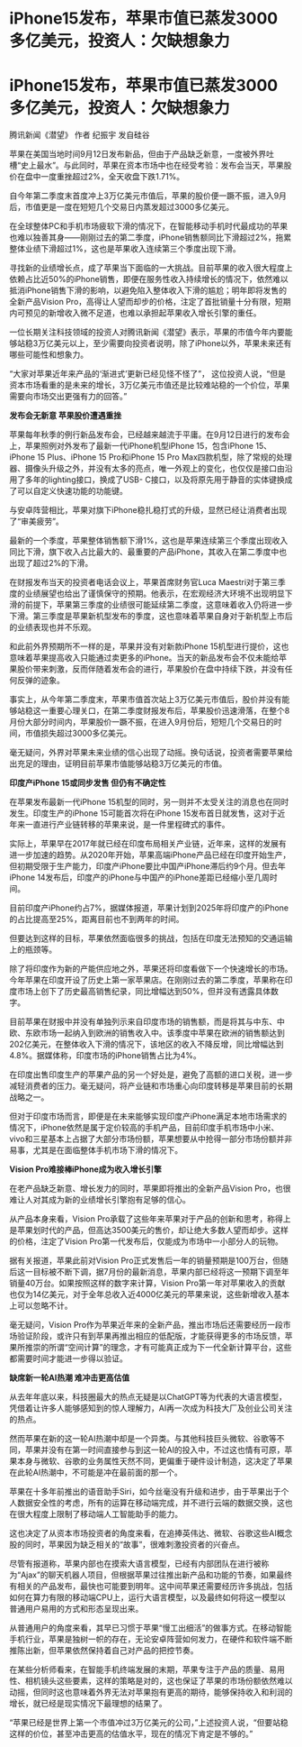 # iPhone15发布，苹果市值已蒸发3000多亿美元，投资人：欠缺想象力

# iPhone15发布，苹果市值已蒸发3000多亿美元，投资人：欠缺想象力

腾讯新闻《潜望》 作者 纪振宇 发自硅谷

苹果在美国当地时间9月12日发布新品，但由于产品缺乏新意，一度被外界吐槽“史上最水”。与此同时，苹果在资本市场中也在经受考验：发布会当天，苹果股价在盘中一度重挫超过2%，全天收盘下跌1.71%。

自今年第二季度末首度冲上3万亿美元市值后，苹果的股价便一蹶不振，进入9月后，市值更是一度在短短几个交易日内蒸发超过3000多亿美元。

在全球整体PC和手机市场疲软下滑的情况下，在智能移动手机时代最成功的苹果也难以独善其身——刚刚过去的第二季度，iPhone销售额同比下滑超过2%，拖累整体业绩下滑超过1%，这也是苹果收入连续第三个季度出现下滑。

寻找新的业绩增长点，成了苹果当下面临的一大挑战。目前苹果的收入很大程度上依赖占比近50%的iPhone销售，即便在服务性收入持续增长的情况下，依然难以抵消iPhone销售下滑的影响，以避免陷入整体收入下滑的尴尬；明年即将发售的全新产品Vision
Pro，高得让人望而却步的价格，注定了首批销量十分有限，短期内可预见的新增收入微不足道，也难以承担起苹果收入增长引擎的重任。

一位长期关注科技领域的投资人对腾讯新闻《潜望》表示，苹果的市值今年内要能够站稳3万亿美元以上，至少需要向投资者说明，除了iPhone以外，苹果未来还有哪些可能性和想象力。

“大家对苹果近年来产品的‘渐进式’更新已经见怪不怪了”，
这位投资人说，“但是资本市场看重的是未来的增长，3万亿美元市值还是比较难站稳的一个价位，苹果需要向市场交出更强有力的回答。”

**发布会无新意 苹果股价遭遇重挫**

苹果每年秋季的例行新品发布会，已经越来越流于平庸。在9月12日进行的发布会上，苹果照例对外发布了最新一代iPhone机型iPhone 15，包含iPhone
15、iPhone 15 Plus、iPhone 15 Pro和iPhone 15 Pro
Max四款机型，除了常规的处理器、摄像头升级之外，并没有太多的亮点，唯一外观上的变化，也仅仅是接口由沿用了多年的lighting接口，换成了USB-
C接口，以及将原先用于静音的实体键换成了可以自定义快速功能的功能键。

与安卓阵营相比，苹果对旗下iPhone稳扎稳打式的升级，显然已经让消费者出现了“审美疲劳”。

最新的一个季度，苹果整体销售额下滑1%，这也是苹果连续第三个季度出现收入同比下滑，旗下收入占比最大的、最重要的产品iPhone，其收入在第二季度中也出现了超过2%的下滑。

在财报发布当天的投资者电话会议上，苹果首席财务官Luca
Maestri对于第三季度的业绩展望也给出了谨慎保守的预期。他表示，在宏观经济大环境不出现明显下滑的前提下，苹果第三季度的业绩很可能延续第二季度，这意味着收入仍将进一步下滑。第三季度是苹果新机型发布的季度，这也意味着苹果自身对于新机型上市后的业绩表现也并不乐观。

和此前外界预期所不一样的是，苹果并没有对新款iPhone
15机型进行提价，这也意味着苹果提高收入只能通过卖更多的iPhone。当天的新品发布会不仅未能给苹果股价带来刺激，反而伴随着发布会的进行，苹果股价在盘中持续下跌，并没有任何反弹的迹象。

事实上，从今年第二季度末，苹果市值首次站上3万亿美元市值后，股价并没有能够站稳这一重要心理关口，在第二季度财报发布后，苹果股价迅速滑落，在整个8月份大部分时间内，苹果股价一蹶不振，在进入9月份后，短短几个交易日的时间，市值损失超过3000多亿美元。

毫无疑问，外界对苹果未来业绩的信心出现了动摇。换句话说，投资者需要苹果给出充足的理由，证明目前苹果市值能够站稳3万亿美元的市值。

**印度产iPhone 15或同步发售 但仍有不确定性**

在苹果发布最新一代iPhone 15机型的同时，另一则并不太受关注的消息也在同时发生。印度生产的iPhone 15可能首次将在iPhone
15发布首日就发售，这对于近年来一直进行产业链转移的苹果来说，是一件里程碑式的事件。

实际上，苹果早在2017年就已经在印度布局相关产业链，近年来，这样的发展有进一步加速的趋势。从2020年开始，苹果高端iPhone产品已经在印度开始生产，但初期受限于生产能力，印度产iPhone要比中国产iPhone滞后约9个月。但去年iPhone
14发布后，印度产的iPhone与中国产的iPhone差距已经缩小至几周时间。

目前印度产iPhone约占7%，据媒体报道，苹果计划到2025年将印度产的iPhone的占比提高至25%，距离目前也不到两年的时间。

但要达到这样的目标，苹果依然面临很多的挑战，包括在印度无法预知的交通运输上的瓶颈等。

除了将印度作为新的产能供应地之外，苹果还将印度看做下一个快速增长的市场。今年苹果在印度开设了历史上第一家苹果店。在刚刚过去的第二季度，苹果称在印度市场上创下了历史最高销售纪录，同比增幅达到50%，但并没有透露具体数字。

目前苹果在财报中并没有单独列示来自印度市场的销售额，而是将其与中东、中欧、东欧市场一起纳入到欧洲的销售收入中。该季度中苹果在欧洲的销售额达到202亿美元，在整体收入下滑的情况下，该地区的收入不降反增，同比增幅达到4.8%。据媒体称，印度市场的iPhone销售占比为4%。

在印度出售印度生产的苹果产品的另一个好处是，避免了高额的进口关税，进一步减轻消费者的压力。毫无疑问，将产业链和市场重心向印度转移是苹果目前的长期战略之一。

但对于印度市场而言，即便是在未来能够实现印度产iPhone满足本地市场需求的情况下，iPhone依然是属于定价较高的手机产品，目前印度手机市场中小米、vivo和三星基本上占据了大部分市场份额，苹果想要从中抢得一部分市场份额并非易事，尤其是在面临整体手机市场下滑的情况下。

**Vision Pro难接棒iPhone成为收入增长引擎**

在老产品缺乏新意、增长发力的同时，苹果即将推出的全新产品Vision Pro，也很难让人对其成为新的业绩增长引擎抱有足够的信心。

从产品本身来看，Vision
Pro承载了这些年来苹果对于产品的创新和思考，称得上是苹果划时代的产品，但高达3500美元的售价，却让绝大多数人望而却步。这样的价格，注定了Vision
Pro第一代发布后，仅能成为市场中一小部分人的玩物。

据有关报道，苹果此前对Vision
Pro正式发售后一年的销量预期是100万台，但随后这一目标被不断下调，据7月份的最新消息，苹果内部已经将这一预期下调至年销量40万台。如果按照这样的数字来计算，Vision
Pro第一年对苹果收入的贡献也仅为14亿美元，对于全年总收入近4000亿美元的苹果来说，这些新增收入基本上可以忽略不计。

毫无疑问，Vision
Pro作为苹果近年来的全新产品，推出市场后还需要经历一段市场验证阶段，或许只有到苹果再推出相应的低配版，才能获得更多的市场反馈，苹果所推崇的所谓“空间计算”的理念，才有可能真正成为下一代全新计算平台，这些都需要时间才能进一步得以验证。

**缺席新一轮AI热潮 难冲击更高估值**

从去年年底以来，科技圈最大的热点无疑是以ChatGPT等为代表的大语言模型，凭借着让许多人能够感知到的惊人理解力，AI再一次成为科技大厂及创业公司关注的热点。

然而苹果在新的这一轮AI热潮中却是一个异类。与其他科技巨头微软、谷歌等不同，苹果并没有在第一时间直接参与到这一轮AI的投入中，不过这也情有可原，苹果本身与微软、谷歌的业务属性天然不同，更偏重于硬件设计制造，这决定了苹果在此轮AI热潮中，不可能是冲在最前面的那一个。

苹果在十多年前推出的语音助手Siri，如今丝毫没有升级和进步，由于苹果出于个人数据安全性的考虑，所有的运算在移动端完成，并不进行云端的数据交换，这也在很大程度上限制了移动端人工智能助手的能力。

这也决定了从资本市场投资者的角度来看，在追捧英伟达、微软、谷歌这些AI概念股的同时，苹果因为缺乏相关的“故事”，很难刺激投资者的兴奋点。

尽管有报道称，苹果内部也在摸索大语言模型，已经有内部团队在进行被称为“Ajax”的聊天机器人项目，但根据苹果过往推出新产品和功能的节奏，如果最终有相关的产品发布，最快也可能要到明年。这中间苹果还需要经历许多挑战，包括如何在算力有限的移动端CPU上，运行大语言模型，以及最终如何将这一模型以普通用户易用的方式和形态呈现出来。

从普通用户的角度来看，其早已习惯于苹果“慢工出细活”的做事方式。在移动智能手机行业，苹果是独树一帜的存在，无论安卓阵营如何发力，在硬件和软件端不断推陈出新，但苹果依然保持着自己对产品的把控节奏。

在某些分析师看来，在智能手机终端发展的末期，苹果专注于产品的质量、易用性、相机镜头这些要素，这样的策略是对的，这也保证了苹果的市场份额依然难以动摇，但同时这也意味着外界无法对苹果抱有更高的期待，能够保持收入和利润的增长，就已经是现实情况下最理想的结果了。

“苹果已经是世界上第一个市值冲过3万亿美元的公司，”上述投资人说，“但要站稳这样的价位，甚至冲击更高的估值水平，现在的情况下肯定是不够的。”

